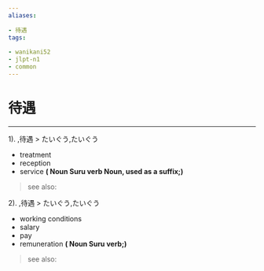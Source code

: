```yaml
---
aliases:
    
- 待遇
tags:
    
- wanikani52
- jlpt-n1
- common
---
```


# 待遇
---
1).
,待遇 > たいぐう,たいぐう

- treatment
- reception
- service
**( Noun Suru verb Noun, used as a suffix;)**
> see also: 
            
2).
,待遇 > たいぐう,たいぐう

- working conditions
- salary
- pay
- remuneration
**( Noun Suru verb;)**
> see also: 
            